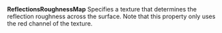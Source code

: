 <tr>
<td><strong>ReflectionsRoughnessMap</strong></td>
<td>Specifies a texture that determines the reflection roughness across the surface. Note that this property only uses the red channel of the texture.</td>
</tr>
